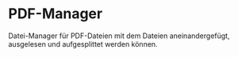 # PDF-Manager
Datei-Manager für PDF-Dateien mit dem Dateien aneinandergefügt, ausgelesen und aufgesplittet werden können.
